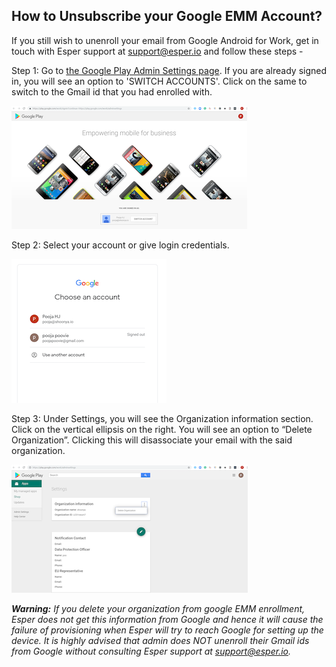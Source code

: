 ## How to Unsubscribe your Google EMM Account?

If you still wish to unenroll your email from Google Android for Work, get in touch with Esper support at support@esper.io and follow these steps -

Step 1: Go to  [the Google Play Admin Settings page](https://play.google.com/work/adminsettings). If you are already signed in, you will see an option to 'SWITCH ACCOUNTS'. Click on the same to switch to the Gmail id that you had enrolled with.

  
![Google Play Admin Settings page](./images/unsubscribe/1-switch.png)

Step 2: Select your account or give login credentials.

  
![FAQ](./images/unsubscribe/image463.png)

Step 3: Under Settings, you will see the Organization information section. Click on the vertical ellipsis on the right. You will see an option to “Delete Organization”. Clicking this will disassociate your email with the said organization.

![disassociate your email with the said organization](./images/unsubscribe/3-delete.png)

***Warning:** If you delete your organization from google EMM enrollment, Esper does not get this information from Google and hence it will cause the failure of provisioning when Esper will try to reach Google for setting up the device. It is highly advised that admin does NOT unenroll their Gmail ids from Google without consulting Esper support at support@esper.io.*